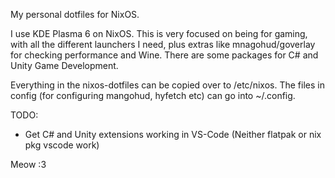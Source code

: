 My personal dotfiles for NixOS.

I use KDE Plasma 6 on NixOS. This is very focused on being for gaming, with all the different launchers I need, plus extras like mnagohud/goverlay for checking performance and Wine. There are some packages for C# and Unity Game Development.

Everything in the nixos-dotfiles can be copied over to /etc/nixos.
The files in config (for configuring mangohud, hyfetch etc) can go into ~/.config. 

TODO:
- Get C# and Unity extensions working in VS-Code (Neither flatpak or nix pkg vscode work) 

Meow :3 
